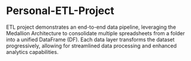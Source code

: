 # Personal-ETL-Project
 ETL project demonstrates an end-to-end data pipeline, leveraging the Medallion Architecture to consolidate multiple spreadsheets from a folder into a unified DataFrame (DF). Each data layer transforms the dataset progressively, allowing for streamlined data processing and enhanced analytics capabilities.
